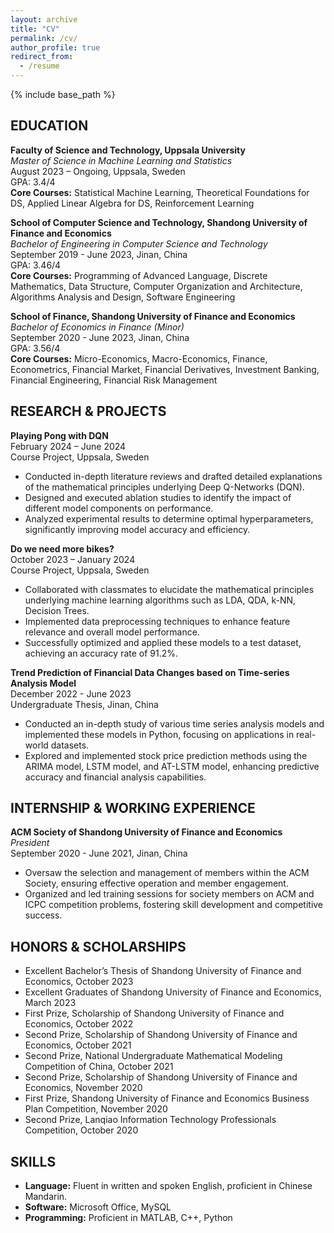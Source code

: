 ```yaml
---
layout: archive
title: "CV"
permalink: /cv/
author_profile: true
redirect_from:
  - /resume
---
```


{% include base_path %}
## EDUCATION
**Faculty of Science and Technology, Uppsala University**  
*Master of Science in Machine Learning and Statistics*  
August 2023 – Ongoing, Uppsala, Sweden  
GPA: 3.4/4  
**Core Courses:** Statistical Machine Learning, Theoretical Foundations for DS, Applied Linear Algebra for DS, Reinforcement Learning  

**School of Computer Science and Technology, Shandong University of Finance and Economics**  
*Bachelor of Engineering in Computer Science and Technology*  
September 2019 - June 2023, Jinan, China  
GPA: 3.46/4  
**Core Courses:** Programming of Advanced Language, Discrete Mathematics, Data Structure, Computer Organization and Architecture, Algorithms Analysis and Design, Software Engineering  

**School of Finance, Shandong University of Finance and Economics**  
*Bachelor of Economics in Finance (Minor)*  
September 2020 - June 2023, Jinan, China  
GPA: 3.56/4  
**Core Courses:** Micro-Economics, Macro-Economics, Finance, Econometrics, Financial Market, Financial Derivatives, Investment Banking, Financial Engineering, Financial Risk Management  

## RESEARCH & PROJECTS
**Playing Pong with DQN**  
February 2024 – June 2024  
Course Project, Uppsala, Sweden  
- Conducted in-depth literature reviews and drafted detailed explanations of the mathematical principles underlying Deep Q-Networks (DQN).  
- Designed and executed ablation studies to identify the impact of different model components on performance.  
- Analyzed experimental results to determine optimal hyperparameters, significantly improving model accuracy and efficiency.

**Do we need more bikes?**  
October 2023 – January 2024  
Course Project, Uppsala, Sweden  
- Collaborated with classmates to elucidate the mathematical principles underlying machine learning algorithms such as LDA, QDA, k-NN, Decision Trees.  
- Implemented data preprocessing techniques to enhance feature relevance and overall model performance.  
- Successfully optimized and applied these models to a test dataset, achieving an accuracy rate of 91.2%.

**Trend Prediction of Financial Data Changes based on Time-series Analysis Model**  
December 2022 - June 2023  
Undergraduate Thesis, Jinan, China  
- Conducted an in-depth study of various time series analysis models and implemented these models in Python, focusing on applications in real-world datasets.  
- Explored and implemented stock price prediction methods using the ARIMA model, LSTM model, and AT-LSTM model, enhancing predictive accuracy and financial analysis capabilities.

## INTERNSHIP & WORKING EXPERIENCE
**ACM Society of Shandong University of Finance and Economics**  
*President*  
September 2020 - June 2021, Jinan, China  
- Oversaw the selection and management of members within the ACM Society, ensuring effective operation and member engagement.  
- Organized and led training sessions for society members on ACM and ICPC competition problems, fostering skill development and competitive success.

## HONORS & SCHOLARSHIPS
- Excellent Bachelor’s Thesis of Shandong University of Finance and Economics, October 2023  
- Excellent Graduates of Shandong University of Finance and Economics, March 2023  
- First Prize, Scholarship of Shandong University of Finance and Economics, October 2022  
- Second Prize, Scholarship of Shandong University of Finance and Economics, October 2021  
- Second Prize, National Undergraduate Mathematical Modeling Competition of China, October 2021  
- Second Prize, Scholarship of Shandong University of Finance and Economics, November 2020  
- First Prize, Shandong University of Finance and Economics Business Plan Competition, November 2020  
- Second Prize, Lanqiao Information Technology Professionals Competition, October 2020  

## SKILLS
- **Language:** Fluent in written and spoken English, proficient in Chinese Mandarin.  
- **Software:** Microsoft Office, MySQL  
- **Programming:** Proficient in MATLAB, C++, Python  
